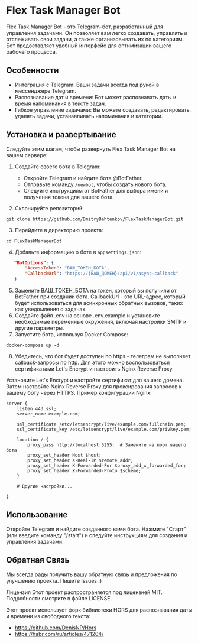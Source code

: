 # Flex Task Manager Bot
Flex Task Manager Bot - это Telegram-бот, разработанный для управления задачами. Он позволяет вам легко создавать, управлять и отслеживать свои задачи, а также организовывать их по категориям. Бот предоставляет удобный интерфейс для оптимизации вашего рабочего процесса.
## Особенности

- Интеграция с Telegram: Ваши задачи всегда под рукой в мессенджере Telegram.
- Распознавание дат и времени: Бот может распознавать даты и время напоминания в тексте задач.
- Гибкое управление задачами: Вы можете создавать, редактировать, удалять задачи, устанавливать напоминания и категории.

## Установка и развертывание

Следуйте этим шагам, чтобы развернуть Flex Task Manager Bot на вашем сервере:

1. Создайте своего бота в Telegram:

    - Откройте Telegram и найдите бота @BotFather.
    - Отправьте команду `/newbot`, чтобы создать нового бота.
    - Следуйте инструкциям от BotFather для выбора имени и получения токена для вашего бота.
2. Склонируйте репозиторий:
```shell
git clone https://github.com/DmitryBahtenkov/FlexTaskManagerBot.git
```
3. Перейдите в директорию проекта:
```shell
cd FlexTaskManagerBot
```
4. Добавьте информацию о боте в `appsettings.json`:
```json
   "BotOptions": {
       "AccessToken": "ВАШ_ТОКЕН_БОТА",
       "CallbackUrl": "https://{ВАШ_ДОМЕН}/api/v1/async-callback"
   }
```
5. Замените ВАШ_ТОКЕН_БОТА на токен, который вы получили от BotFather при создании бота. CallbackUrl - это URL-адрес, который будет использоваться для асинхронных обратных вызовов, таких как уведомления о задачах.
6. Создайте файл .env на основе .env.example и установите необходимые переменные окружения, включая настройки SMTP и другие параметры.
7. Запустите бота, используя Docker Compose:
```shell
docker-compose up -d 
```
8. Убедитесь, что бот будет доступен по https - телеграм не выполняет callback-запросы по http. Для этого можно воспользоваться сертификатами Let's Encrypt и настроить Nginx Reverse Proxy.

Установите Let's Encrypt и настройте сертификат для вашего домена. Затем настройте Nginx Reverse Proxy для проксирования запросов к вашему боту через HTTPS. Пример конфигурации Nginx:
```
server {
    listen 443 ssl;
    server_name example.com;

    ssl_certificate /etc/letsencrypt/live/example.com/fullchain.pem;
    ssl_certificate_key /etc/letsencrypt/live/example.com/privkey.pem;

    location / {
        proxy_pass http://localhost:5255;  # Замените на порт вашего бота
        proxy_set_header Host $host;
        proxy_set_header X-Real-IP $remote_addr;
        proxy_set_header X-Forwarded-For $proxy_add_x_forwarded_for;
        proxy_set_header X-Forwarded-Proto $scheme;
    }
    
    # Другие настройки...

}
```
## Использование
Откройте Telegram и найдите созданного вами бота. Нажмите "Старт" (или введите команду "/start") и следуйте инструкциям для создания и управления задачами.

## Обратная Связь
Мы всегда рады получить вашу обратную связь и предложения по улучшению проекта. Пишите Issues :)

Лицензия
Этот проект распространяется под лицензией MIT. Подробности смотрите в файле LICENSE.

Этот проект использует форк библиотеки HORS для распознавания даты и времени из свободного текста:
- https://github.com/DenisNP/Hors
- https://habr.com/ru/articles/471204/